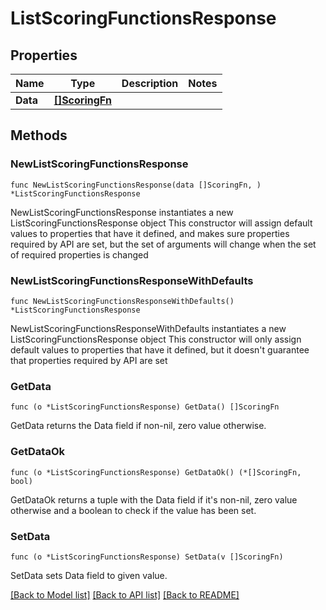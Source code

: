 # ListScoringFunctionsResponse

## Properties

Name | Type | Description | Notes
------------ | ------------- | ------------- | -------------
**Data** | [**[]ScoringFn**](ScoringFn.md) |  | 

## Methods

### NewListScoringFunctionsResponse

`func NewListScoringFunctionsResponse(data []ScoringFn, ) *ListScoringFunctionsResponse`

NewListScoringFunctionsResponse instantiates a new ListScoringFunctionsResponse object
This constructor will assign default values to properties that have it defined,
and makes sure properties required by API are set, but the set of arguments
will change when the set of required properties is changed

### NewListScoringFunctionsResponseWithDefaults

`func NewListScoringFunctionsResponseWithDefaults() *ListScoringFunctionsResponse`

NewListScoringFunctionsResponseWithDefaults instantiates a new ListScoringFunctionsResponse object
This constructor will only assign default values to properties that have it defined,
but it doesn't guarantee that properties required by API are set

### GetData

`func (o *ListScoringFunctionsResponse) GetData() []ScoringFn`

GetData returns the Data field if non-nil, zero value otherwise.

### GetDataOk

`func (o *ListScoringFunctionsResponse) GetDataOk() (*[]ScoringFn, bool)`

GetDataOk returns a tuple with the Data field if it's non-nil, zero value otherwise
and a boolean to check if the value has been set.

### SetData

`func (o *ListScoringFunctionsResponse) SetData(v []ScoringFn)`

SetData sets Data field to given value.



[[Back to Model list]](../README.md#documentation-for-models) [[Back to API list]](../README.md#documentation-for-api-endpoints) [[Back to README]](../README.md)


